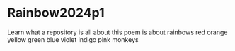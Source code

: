 # Rainbow2024p1
Learn what a repository is all about 
this poem is about rainbows
red
orange
yellow
green
blue
violet
indigo
pink
monkeys